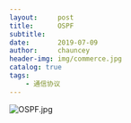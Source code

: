 ```yaml
---
layout:     post
title:      OSPF
subtitle:   
date:       2019-07-09
author:     chauncey
header-img: img/commerce.jpg
catalog: true
tags:
    - 通信协议
---
```



![OSPF.jpg](https://i.loli.net/2019/08/07/BFHQvXpxPwC4VqI.jpg)
